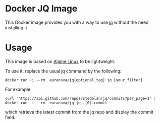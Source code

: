 # Docker JQ Image

This Docker image provides you with a way to use [jq](https://stedolan.github.io/jq/) without the need installing it.

# Usage

This image is based on [Alpine Linux](https://alpinelinux.org/) to be lightweight.

To use it, replace the usual jq command by the following: 
```
docker run -i --rm  euranova/jq[optional_tag] jq [your_filter]
```

For example: 
```
curl 'https://api.github.com/repos/stedolan/jq/commits?per_page=1' | docker run -i --rm  euranova/jq jq .[0].commit
```

which retrieve the latest commit from the jq repo and display the commit field.
